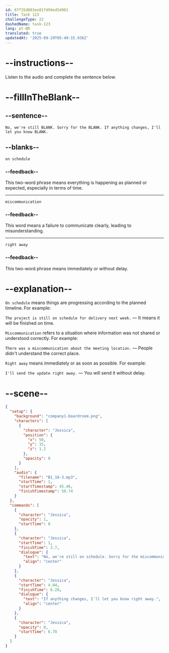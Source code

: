 ```yaml
---
id: 67f35d883ee81fd94ed54961
title: Task 123
challengeType: 22
dashedName: task-123
lang: pt-BR
translated: true
updatedAt: '2025-09-29T05:49:15.936Z'
---
```


<!-- (Audio) Jessica: No, we're still on schedule. Sorry for the miscommunication. If anything changes, I'll let you know right away. -->

# --instructions--

Listen to the audio and complete the sentence below.

# --fillInTheBlank--

## --sentence--

`No, we're still BLANK. Sorry for the BLANK. If anything changes, I'll let you know BLANK.`

## --blanks--

`on schedule`

### --feedback--

This two-word phrase means everything is happening as planned or expected, especially in terms of time.

---

`miscommunication`

### --feedback--

This word means a failure to communicate clearly, leading to misunderstanding.

---

`right away`

### --feedback--

This two-word phrase means immediately or without delay.

# --explanation--

`On schedule` means things are progressing according to the planned timeline. For example:

`The project is still on schedule for delivery next week.` — It means it will be finished on time.

`Miscommunication` refers to a situation where information was not shared or understood correctly. For example:

`There was a miscommunication about the meeting location.` — People didn't understand the correct place.

`Right away` means immediately or as soon as possible. For example:

`I'll send the update right away.` — You will send it without delay.

# --scene--

```json
{
  "setup": {
    "background": "company1-boardroom.png",
    "characters": [
      {
        "character": "Jessica",
        "position": {
          "x": 50,
          "y": 15,
          "z": 1.2
        },
        "opacity": 0
      }
    ],
    "audio": {
      "filename": "B1_16-3.mp3",
      "startTime": 1,
      "startTimestamp": 45.46,
      "finishTimestamp": 50.74
    }
  },
  "commands": [
    {
      "character": "Jessica",
      "opacity": 1,
      "startTime": 0
    },
    {
      "character": "Jessica",
      "startTime": 1,
      "finishTime": 3.7,
      "dialogue": {
        "text": "No, we're still on schedule. Sorry for the miscommunication.",
        "align": "center"
      }
    },
    {
      "character": "Jessica",
      "startTime": 4.04,
      "finishTime": 6.28,
      "dialogue": {
        "text": "If anything changes, I'll let you know right away.",
        "align": "center"
      }
    },
    {
      "character": "Jessica",
      "opacity": 0,
      "startTime": 6.78
    }
  ]
}
```
